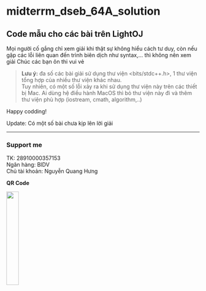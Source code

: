 # midterrm_dseb_64A_solution

## Code mẫu cho các bài trên LightOJ

Mọi người cố gắng chỉ xem giải khi thật sự không hiểu cách tư duy, còn nếu gặp các lỗi liên quan đến trình biên dịch như syntax,... thì không nên xem giải
Chúc các bạn ôn thi vui vẻ

> **Lưu ý:** đa số các bài giải sử dụng thư viện <bits/stdc++.h>, 1 thư viện tổng hợp của nhiều thư viện khác nhau. \
> Tuy nhiên, có một số lỗi xảy ra khi sử dụng thư viện này trên các thiết bị Mac. Ai dùng hệ điều hành MacOS thì bỏ thư viện này đi và thêm thư viện phù hợp (iostream, cmath, algorithm,..)

Happy codding!

Update: Có một số bài chưa kịp lên lời giải
___________________
### Support me
TK: 28910000357153 \
Ngân hàng: BIDV \
Chủ tài khoản: Nguyễn Quang Hưng 

**QR Code**

<img src="https://github.com/hung20gg/midterrm_dseb_64A_solution/assets/110990347/bec1fb82-f81e-4740-b163-0ebb578e371c" style="width:25%" ></im>

